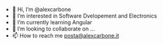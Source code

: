 - 👋 Hi, I’m @alexcarbone
- 👀 I’m interested in Software Dvelopement and Electronics
- 🌱 I’m currently learning Angular 
- 💞️ I’m looking to collaborate on ...
- 📫 How to reach me posta@alexcarbone.it

<!---
alexcarbone/alexcarbone is a ✨ special ✨ repository because its `README.md` (this file) appears on your GitHub profile.
You can click the Preview link to take a look at your changes.
--->
